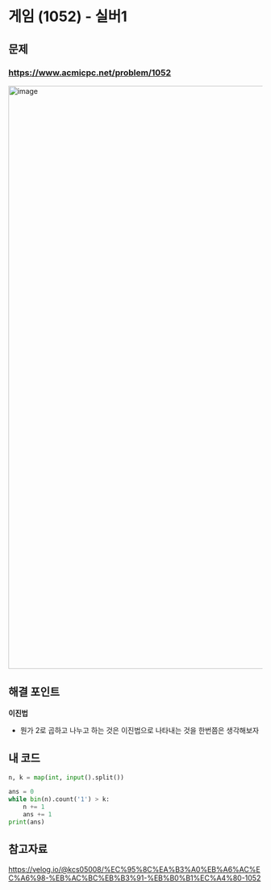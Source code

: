 # 게임 (1052) - 실버1

## 문제 
### https://www.acmicpc.net/problem/1052
<img width="1153" alt="image" src="https://user-images.githubusercontent.com/72330884/185604731-dde79a71-aad3-4364-a542-e04460c233d0.png">

## 해결 포인트
**이진법**
- 뭔가 2로 곱하고 나누고 하는 것은 이진법으로 나타내는 것을 한번쯤은 생각해보자

## 내 코드
```python
n, k = map(int, input().split())

ans = 0
while bin(n).count('1') > k:
    n += 1
    ans += 1
print(ans)
```

## 참고자료   
https://velog.io/@kcs05008/%EC%95%8C%EA%B3%A0%EB%A6%AC%EC%A6%98-%EB%AC%BC%EB%B3%91-%EB%B0%B1%EC%A4%80-1052

